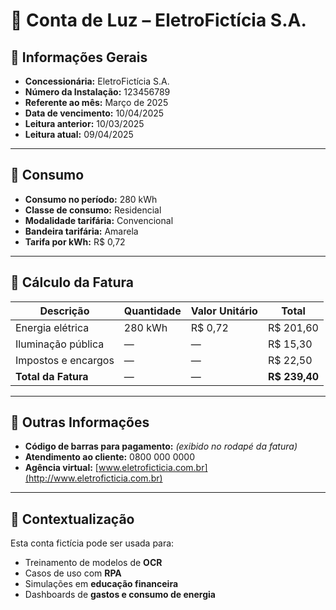 # 📄 Conta de Luz – EletroFictícia S.A.

## 📌 Informações Gerais
- **Concessionária:** EletroFictícia S.A.
- **Número da Instalação:** 123456789  
- **Referente ao mês:** Março de 2025  
- **Data de vencimento:** 10/04/2025  
- **Leitura anterior:** 10/03/2025  
- **Leitura atual:** 09/04/2025  

---

## 🔋 Consumo
- **Consumo no período:** 280 kWh  
- **Classe de consumo:** Residencial  
- **Modalidade tarifária:** Convencional  
- **Bandeira tarifária:** Amarela  
- **Tarifa por kWh:** R$ 0,72  

---

## 💸 Cálculo da Fatura

| Descrição           | Quantidade | Valor Unitário | Total      |
|--------------------|------------|----------------|------------|
| Energia elétrica   | 280 kWh    | R$ 0,72        | R$ 201,60  |
| Iluminação pública | —          | —              | R$ 15,30   |
| Impostos e encargos| —          | —              | R$ 22,50   |
| **Total da Fatura**| —          | —              | **R$ 239,40** |

---

## 📱 Outras Informações
- **Código de barras para pagamento:** _(exibido no rodapé da fatura)_  
- **Atendimento ao cliente:** 0800 000 0000  
- **Agência virtual:** [www.eletroficticia.com.br](http://www.eletroficticia.com.br)  

---

## 🧠 Contextualização
Esta conta fictícia pode ser usada para:

- Treinamento de modelos de **OCR**
- Casos de uso com **RPA**
- Simulações em **educação financeira**
- Dashboards de **gastos e consumo de energia**

